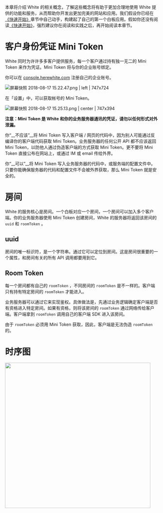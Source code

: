 本章将介绍 White 的相关概念，了解这些概念将有助于更加合理地使用 White 提供的功能和服务，从而帮助你开发出更加完美的网站和应用。我们假设你已经在[《快速开始》](https://www.yuque.com/herewhite/sdk/quick_start)章节中自己动手，构建起了自己的第一个白板应用。假如你还没有阅读[《快速开始》](https://www.yuque.com/herewhite/sdk/quick_start)，强烈建议你在阅读和实践之后，再开始阅读本章节。

# 客户身份凭证 Mini Token

White 同时为许许多多客户提供服务，每一个客户通过持有独一无二的 Mini Token 来作为凭证。Mini Token 将与你的企业账号绑定。

你可以在 [console.herewhite.com](https://console.herewhite.com) 注册自己的企业账号。



![屏幕快照 2018-08-17 15.22.47.png | left | 747x724](https://cdn.nlark.com/yuque/0/2018/png/103701/1534490655547-6e0a49b6-4811-4219-a157-fa40f7546bcb.png "")

在「设置」中，可以获取帐号的 Mini Token。


![屏幕快照 2018-08-17 15.25.13.png | center | 747x394](https://cdn.nlark.com/yuque/0/2018/png/103701/1534490808533-1f83bcb9-d151-400d-95c0-7e1d3deed54a.png "")

__注意：Mini Token 是 White 和你的业务服务器通讯的凭证，请勿以任何形式对外泄漏。__

你“__不应该”__将 Mini Token 写入客户端 / 网页的代码中，因为别人可能通过反编译你的客户端代码获取 Mini Token。业务服务器的任何公开 API 都不应该返回 Mini Token，以防他人通过伪造客户端的方式获取 Mini Token。更不要将 Mini Token 直接公布在网站上，或通过 IM 或 email 传给外界。

你“__可以”__将 Mini Token 写入业务服务器的代码中，或服务端的配置文件中。只要你能确保服务器的代码和配置文件不会被外界获取，那么 Mini Token 就是安全的。

# 房间
White 的服务核心是房间。一个白板对应一个房间，一个房间可以加入多个客户端。你的业务服务器使用 Mini Token 创建房间，White 的服务器将返回该房间的 `uuid` 和 `roomToken` 。

## uuid
房间的唯一标识符，是一个字符串。通过它可以定位到房间。这是房间很重要的一个属性，和房间有关的所有 API 调用都要用到它。

## Room Token
每一个房间都有自己的 `roomToken` ，不同房间的 `roomToken` 是不一样的。客户端只有持有特定房间的 `roomToken` 才能进入。

业务服务器可以通过它来实现鉴权。具体做法是，先通过业务逻辑确定客户端是否有资格进入特定房间。如果有资格，则将该房间的 `roomToken` 通过网络传给客户端。客户端拿到 `roomToken` 调用自己的客户端 SDK 进入该房间。

由于 `roomToken` 必须用 Mini Token 获取，因此，客户端是无法伪造 `roomToken` 的。

# 时序图

<div id="wgezvu" data-type="puml" data-display="block" data-align="center" data-src="https://cdn.nlark.com/__puml/1703448d1402b83c5e72086a4918ac52.svg" data-width="479" data-height="237" data-text="%40startuml%0A%0Aautonumber%0A%0A%E5%AE%A2%E6%88%B7%E7%AB%AF%20-%3E%20%E4%B8%9A%E5%8A%A1%E6%9C%8D%E5%8A%A1%E5%99%A8%3A%20%E5%88%9B%E5%BB%BA%E7%99%BD%E6%9D%BF%0A%0A%E4%B8%9A%E5%8A%A1%E6%9C%8D%E5%8A%A1%E5%99%A8%20-%3E%20White%3A%20%E5%88%9B%E5%BB%BA%E7%99%BD%E6%9D%BF%EF%BC%88createRoom%EF%BC%89%0A%0AWhite%20--%3E%20%E4%B8%9A%E5%8A%A1%E6%9C%8D%E5%8A%A1%E5%99%A8%3A%20%E8%BF%94%E5%9B%9ERoomToken%E5%92%8Cuuid%0A%0A%E4%B8%9A%E5%8A%A1%E6%9C%8D%E5%8A%A1%E5%99%A8%20-%3E%20%E4%B8%9A%E5%8A%A1%E6%95%B0%E5%BA%93%3A%20%E8%AE%B0%E5%BD%95%E7%99%BD%E6%9D%BFuuid%0A%0A%E4%B8%9A%E5%8A%A1%E6%9C%8D%E5%8A%A1%E5%99%A8%20--%3E%20%E5%AE%A2%E6%88%B7%E7%AB%AF%3A%20%E8%BF%94%E5%9B%9ERoomToken%E5%92%8Cuuid%0A%0A%E5%AE%A2%E6%88%B7%E7%AB%AF%20-%3E%20%E5%AE%A2%E6%88%B7%E7%AB%AFSDK%3A%20%E5%BB%BA%E7%AB%8B%E8%BF%9E%E6%8E%A5%EF%BC%88joinRoom%EF%BC%89%0A%0A%E5%AE%A2%E6%88%B7%E7%AB%AFSDK%20-%3E%20White%3A%20%E5%BB%BA%E7%AB%8B%E8%BF%9E%E6%8E%A5%0A%0A%40enduml"><img src="https://cdn.nlark.com/__puml/1703448d1402b83c5e72086a4918ac52.svg" width="479"/></div>


